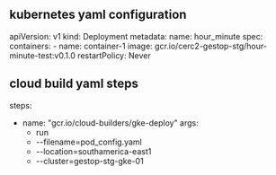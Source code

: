 ## kubernetes yaml configuration

apiVersion: v1
kind: Deployment
metadata:
  name: hour_minute
spec:
  containers:
    - name: container-1
      image: gcr.io/cerc2-gestop-stg/hour-minute-test:v0.1.0
  restartPolicy: Never

## cloud build yaml steps
  steps:
- name: "gcr.io/cloud-builders/gke-deploy"
  args:
  - run
  - --filename=pod_config.yaml
  - --location=southamerica-east1
  - --cluster=gestop-stg-gke-01
